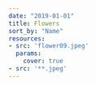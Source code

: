 ```yaml
---
date: "2019-01-01"
title: Flowers
sort_by: "Name"
resources:
- src: 'flower09.jpeg'
  params:
    cover: true
- src: '**.jpeg'
---
```


